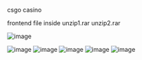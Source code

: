 csgo casino

frontend file inside unzip1.rar
unzip2.rar


![image](https://github.com/user-attachments/assets/052deb46-fc5b-46b5-a69f-39066cf2b4e7)

![image](https://github.com/user-attachments/assets/fc7770c5-77a4-46df-93a4-0f4a5ca60dd5)
![image](https://github.com/user-attachments/assets/5067e671-36f5-4cb2-849a-7f3e6fbd1db0)
![image](https://github.com/user-attachments/assets/bbbfb64e-c299-460a-8124-5a8dacd48395)
![image](https://github.com/user-attachments/assets/27e7cde2-9542-47bc-8ee3-0a00beb75d69)
![image](https://github.com/user-attachments/assets/72bf8f61-0053-4449-adbd-65b0d5bd43c8)
